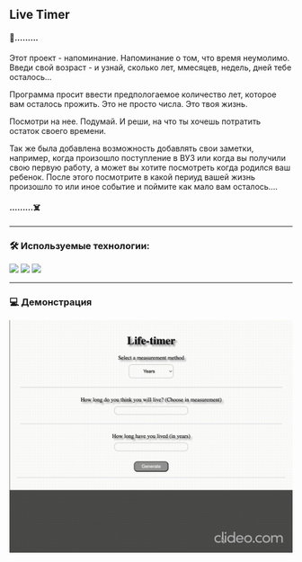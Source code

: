 ## Live Timer

#### 🌱.........

Этот проект - напоминание. 
Напоминание о том, что время неумолимо. 
Введи свой возраст - и узнай, 
сколько лет, ммесяцев, недель, дней тебе осталось...

Программа просит ввести предпологаемое количество лет, 
которое вам осталось прожить. 
Это не просто числа. 
Это твоя жизнь. 

Посмотри на нее. Подумай. 
И реши, на что ты хочешь потратить остаток своего времени. 

Так же была добавлена возможность добавлять свои заметки, 
например, когда произошло поступление в ВУЗ 
или когда вы получили свою первую работу, 
а может вы хотите посмотреть когда родился ваш ребенок. 
После этого посмотрите в какой периуд вашей жизнь
произошло то или иное событие и поймите как мало вам осталось....

#### .........☠️

---

### 🛠️ Используемые технологии:

<img src="https://img.shields.io/badge/HTML5-E34F26?style=for-the-badge&logo=html5&logoColor=white"/>
<img src="https://img.shields.io/badge/CSS3-1572B6?style=for-the-badge&logo=css3&logoColor=white"/>
<img src="https://img.shields.io/badge/JavaScript-F7DF1E?style=for-the-badge&logo=javascript&logoColor=black"/>

---

### 💻 Демонстрация

![demo](./assets/demo.gif)
